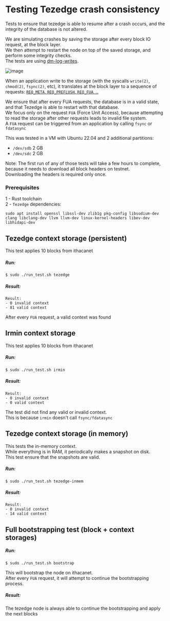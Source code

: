 # Testing Tezedge crash consistency

Tests to ensure that tezedge is able to resume after a crash occurs, and the integrity of the database is not altered.  

We are simulating crashes by saving the storage after every block IO request, at the block layer.  
We then attempt to restart the node on top of the saved storage, and perform some integrity checks.  
The tests are using [dm-log-writes](https://www.kernel.org/doc/html/latest/admin-guide/device-mapper/log-writes.html).  

![image](https://www.thomas-krenn.com/de/wikiDE/images/e/e0/Linux-storage-stack-diagram_v4.10.png)

When an application write to the storage (with the syscalls `write(2)`, `chmod(2)`, `fsync(2)`, etc), it translates
at the block layer to a sequence of requests: [`REQ_META`, `REQ_PREFLUSH`, `REQ_FUA`, ..](https://github.com/torvalds/linux/blob/8ab2afa23bd197df47819a87f0265c0ac95c5b6a/include/linux/blk_types.h#L387-L422)

We ensure that after every FUA requests, the database is in a valid state, and that Tezedge is able to restart with
that database.   
We focus only on the request `FUA` (Force Unit Access), because attempting to read the storage after other requests leads to invalid file system.  
A `FUA` request can be triggered from an application by calling `fsync` or `fdatasync`

This was tested in a VM with Ubuntu 22.04 and 2 additional partitions:
- `/dev/sdb` 2 GB
- `/dev/sdc` 2 GB

Note: The first run of any of those tests will take a few hours to complete, because it needs to download all block headers on testnet.  
Downloading the headers is required only once.

### Prerequisites

1 - Rust toolchain  
2 - `Tezedge` dependencies:

```
sudo apt install openssl libssl-dev zlib1g pkg-config libsodium-dev clang libclang-dev llvm llvm-dev linux-kernel-headers libev-dev libhidapi-dev
```

## Tezedge context storage (persistent)

This test applies 10 blocks from ithacanet

##### Run:
```
$ sudo ./run_test.sh tezedge
```
##### Result:
```
Result:
- 0 invalid context
- 81 valid context
```
After every `FUA` request, a valid context was found

## Irmin context storage 

This test applies 10 blocks from ithacanet

##### Run:
```
$ sudo ./run_test.sh irmin
```
##### Result:
```
Result:
- 0 invalid context
- 0 valid context
```
The test did not find any valid or invalid context.  
This is because `irmin` doesn't call `fsync/fdatasync`

## Tezedge context storage (in memory)

This tests the in-memory context.  
While everything is in RAM, it periodically makes a snapshot on disk.  
This test ensure that the snapshots are valid.

##### Run:
```
$ sudo ./run_test.sh tezedge-inmem
```
##### Result:
```
Result:
- 0 invalid context
- 14 valid context
```

## Full bootstrapping test (block + context storages)

##### Run:
```
$ sudo ./run_test.sh bootstrap
```

This will bootstrap the node on ithacanet.  
After every `FUA` request, it will attempt to continue the bootstrapping process.  

##### Result:

The tezedge node is always able to continue the bootstrapping and apply the next blocks
